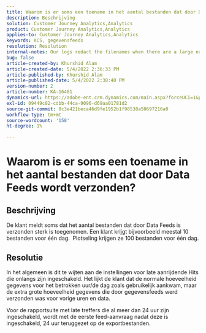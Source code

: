 ```yaml
---
title: Waarom is er soms een toename in het aantal bestanden dat door Data Feeds wordt verzonden?
description: Beschrijving
solution: Customer Journey Analytics,Analytics
product: Customer Journey Analytics,Analytics
applies-to: Customer Journey Analytics,Analytics
keywords: KCS, gegevensfeeds
resolution: Resolution
internal-notes: Our logs redact the filenames when there are a large number of export files processed by data feeds, so you will see the file name in the logs "df_files" section as "REDACTED".
bug: false
article-created-by: Khurshid Alam
article-created-date: 5/4/2022 2:36:33 PM
article-published-by: Khurshid Alam
article-published-date: 5/4/2022 2:38:40 PM
version-number: 2
article-number: KA-16481
dynamics-url: https://adobe-ent.crm.dynamics.com/main.aspx?forceUCI=1&pagetype=entityrecord&etn=knowledgearticle&id=a20ec093-b7cb-ec11-a7b5-6045bd00dbbc
exl-id: 09449c02-cdbb-44ca-9096-d69aa01781d2
source-git-commit: 0c3e421beca46d9fe1952b1f98538a50697216a0
workflow-type: tm+mt
source-wordcount: '158'
ht-degree: 1%

---
```


# Waarom is er soms een toename in het aantal bestanden dat door Data Feeds wordt verzonden?

## Beschrijving


De klant meldt soms dat het aantal bestanden dat door Data Feeds is verzonden sterk is toegenomen. Een klant krijgt bijvoorbeeld meestal 10 bestanden voor één dag.  Plotseling krijgen ze 100 bestanden voor één dag.


## Resolutie


In het algemeen is dit te wijten aan de instellingen voor late aanrijdende Hits die onlangs zijn ingeschakeld. Het lijkt de klant dat de normale hoeveelheid gegevens voor het betrokken uur/de dag zoals gebruikelijk aankwam, maar de extra grote hoeveelheid gegevens die door gegevensfeeds werd verzonden was voor vorige uren en data.

Voor de rapportsuite met late treffers die al meer dan 24 uur zijn ingeschakeld, wordt met de eerste feed-aanvraag nadat deze is ingeschakeld, 24 uur teruggezet op de exportbestanden.
